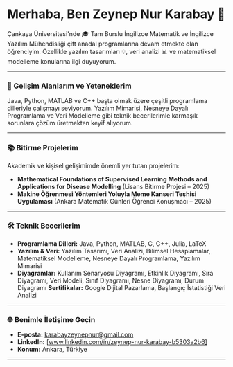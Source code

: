 # Merhaba, Ben Zeynep Nur Karabay 👋
Çankaya Üniversitesi'nde 🎓 Tam Burslu İngilizce Matematik ve İngilizce Yazılım Mühendisliği çift anadal programlarına devam etmekte olan öğrenciyim. Özellikle yazılım tasarımları 💡, veri analizi 📊 ve matematiksel modelleme konularına ilgi duyuyorum.

---

### 🚀 Gelişim Alanlarım ve Yeteneklerim

Java, Python, MATLAB ve C++ başta olmak üzere çeşitli programlama dilleriyle çalışmayı seviyorum. Yazılım Mimarisi, Nesneye Dayalı Programlama ve Veri Modelleme gibi teknik becerilerimle karmaşık sorunlara çözüm üretmekten keyif alıyorum.

---

### 📚 Bitirme Projelerim

Akademik ve kişisel gelişimimde önemli yer tutan projelerim:

* **Mathematical Foundations of Supervised Learning Methods and Applications for Disease Modelling** (Lisans Bitirme Projesi – 2025)
* **Makine Öğrenmesi Yöntemleri Yoluyla Meme Kanseri Teşhisi Uygulaması** (Ankara Matematik Günleri Öğrenci Konuşmacı – 2025)

---

### 🛠️ Teknik Becerilerim

* **Programlama Dilleri:** Java, Python, MATLAB, C, C++, Julia, LaTeX
* **Yazılım & Veri:** Yazılım Tasarımı, Veri Analizi, Bilimsel Hesaplamalar, Matematiksel Modelleme, Nesneye Dayalı Programlama, Yazılım Mimarisi
* **Diyagramlar:** Kullanım Senaryosu Diyagramı, Etkinlik Diyagramı, Sıra Diyagramı, Veri Modeli, Sınıf Diyagramı, Nesne Diyagramı, Durum Diyagramı
**Sertifikalar:** Google Dijital Pazarlama, Başlangıç İstatistiği Veri Analizi 

---

### 🌐 Benimle İletişime Geçin

* **E-posta:** karabayzeynepnur@gmail.com 
* **LinkedIn:** [www.linkedin.com/in/zeynep-nur-karabay-b5303a2b6] 
* **Konum:** Ankara, Türkiye 

---
